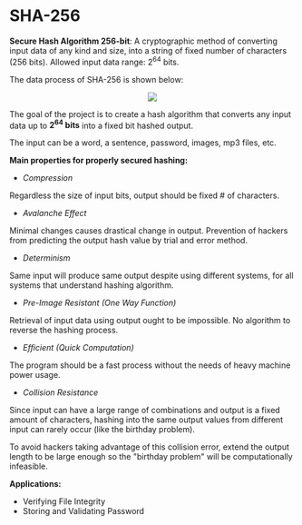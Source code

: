 # SHA-256
**Secure Hash Algorithm 256-bit**: A cryptographic method of converting input data of any kind and size, into a string of fixed number of characters (256 bits). Allowed input data range: 2<sup>64</sup> bits.

The data process of SHA-256 is shown below:

<p align="center">
  <img src="https://github.com/user-attachments/assets/3f5fe919-3d61-4bf1-a9c8-c53eeae42bc2" />
</p>

The goal of the project is to create a hash algorithm that converts any input data up to **2<sup>64</sup> bits** into a fixed bit hashed output.

The input can be a word, a sentence, password, images, mp3 files, etc.

**Main properties for properly secured hashing:**

- *Compression*

Regardless the size of input bits, output should be fixed # of characters.

- *Avalanche Effect*

Minimal changes causes drastical change in output.
Prevention of hackers from predicting the output hash value by trial and error method.

- *Determinism*

Same input will produce same output despite using different systems, for all systems that understand hashing algorithm.

- *Pre-Image Resistant (One Way Function)*

Retrieval of input data using output ought to be impossible. No algorithm to reverse the hashing process.

- *Efficient (Quick Computation)*

The program should be a fast process without the needs of heavy machine power usage.

- *Collision Resistance*

Since input can have a large range of combinations and output is a fixed amount of characters, hashing into the same output values from different input can rarely occur (like the birthday problem).

To avoid hackers taking advantage of this collision error, extend the output length to be large enough so the "birthday problem" will be computationally infeasible.

**Applications:**

- Verifying File Integrity
- Storing and Validating Password

